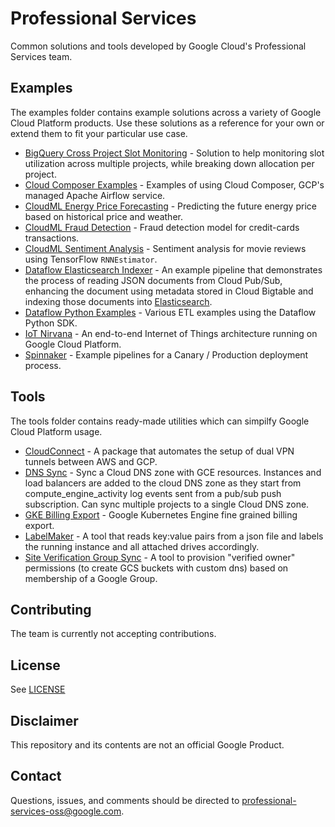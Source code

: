 # Professional Services
Common solutions and tools developed by Google Cloud's Professional Services team.

## Examples
The examples folder contains example solutions across a variety of Google Cloud Platform products. Use these solutions as a reference for your own or extend them to fit your particular use case.

* [BigQuery Cross Project Slot Monitoring](/examples/bigquery-cross-project-slot-monitoring) - Solution to help monitoring slot utilization across multiple projects, while breaking down allocation per project.
* [Cloud Composer Examples](/examples/cloud-composer-examples) - Examples of using Cloud Composer, GCP's managed Apache Airflow service.
* [CloudML Energy Price Forecasting](/examples/cloudml-energy-price-forecasting) - Predicting the future energy price based on historical price and weather.
* [CloudML Fraud Detection](/examples/cloudml-fraud-detection) - Fraud detection model for credit-cards transactions.
* [CloudML Sentiment Analysis](/examples/cloudml-sentiment-analysis) - Sentiment analysis for movie reviews using TensorFlow `RNNEstimator`.
* [Dataflow Elasticsearch Indexer](/examples/dataflow-elasticsearch-indexer) - An example pipeline that demonstrates the process of reading JSON documents from Cloud Pub/Sub, enhancing the document using metadata stored in Cloud Bigtable and indexing those documents into [Elasticsearch](https://www.elastic.co/).
* [Dataflow Python Examples](/examples/dataflow-python-examples) - Various ETL examples using the Dataflow Python SDK.
* [IoT Nirvana](/examples/iot-nirvana) - An end-to-end Internet of Things architecture running on Google Cloud Platform.
* [Spinnaker](/examples/spinnaker) - Example pipelines for a Canary / Production deployment process.

## Tools
The tools folder contains ready-made utilities which can simpilfy Google Cloud Platform usage.

* [CloudConnect](/tools/cloudconnect) - A package that automates the setup of dual VPN tunnels between AWS and GCP.
* [DNS Sync](/tools/dns-sync) - Sync a Cloud DNS zone with GCE resources. Instances and load balancers are added to the cloud DNS zone as they start from compute_engine_activity log events sent from a pub/sub push subscription. Can sync multiple projects to a single Cloud DNS zone.
* [GKE Billing Export](/tools/gke-billing-export) - Google Kubernetes Engine fine grained billing export.
* [LabelMaker](/tools/labelmaker) - A tool that reads key:value pairs from a json file and labels the running instance and all attached drives accordingly.
* [Site Verification Group Sync](/tools/site-verification-group-sync) - A tool to provision "verified owner" permissions (to create GCS buckets with custom dns) based on membership of a Google Group.

## Contributing
The team is currently not accepting contributions.

## License
See [LICENSE](/LICENSE)

## Disclaimer
This repository and its contents are not an official Google Product.

## Contact
Questions, issues, and comments should be directed to
[professional-services-oss@google.com](mailto:professional-services-oss@google.com).
